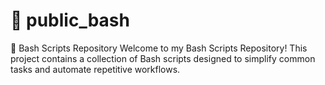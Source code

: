 # 🐚 public_bash
**🐚** Bash Scripts Repository
Welcome to my Bash Scripts Repository! This project contains a collection of Bash scripts designed to simplify common tasks and automate repetitive workflows. 
